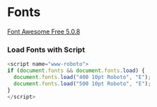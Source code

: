 # Fonts

[Font Awesome Free 5.0.8 ](https://fontawesome.com)

### Load Fonts with Script
```Javascript
<script name="www-roboto">
if (document.fonts && document.fonts.load) {
  document.fonts.load("400 10pt Roboto", "E"); 
  document.fonts.load("500 10pt Roboto", "E");
}
</script>
```

